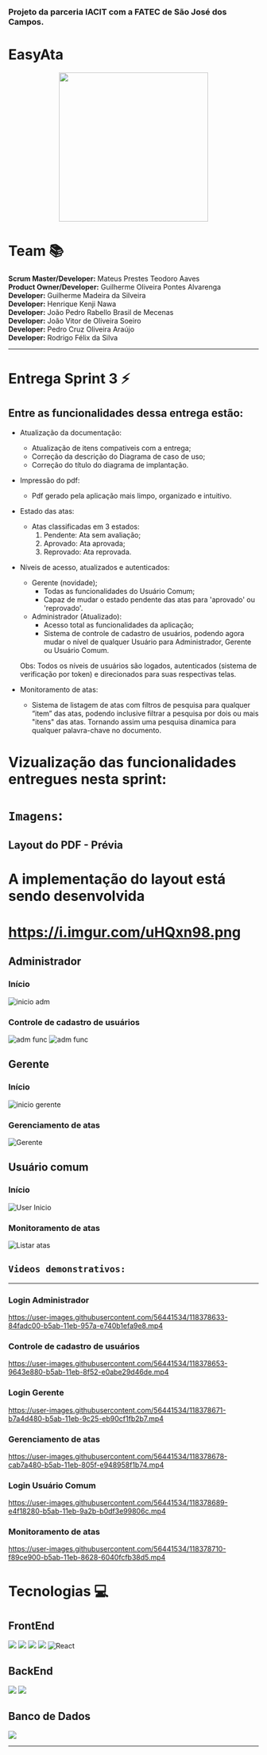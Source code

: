 ### Projeto da parceria IACIT com a FATEC de São José dos Campos. 

# EasyAta
<p align="center">
 <img src='https://i.imgur.com/Zn4ICGa.png' width="300" > </p>

# Team 📚  
**Scrum Master/Developer:** Mateus Prestes Teodoro Aaves   
**Product Owner/Developer:** Guilherme Oliveira Pontes Alvarenga  
**Developer:** Guilherme Madeira da Silveira  
**Developer:** Henrique Kenji Nawa  
**Developer:** João Pedro Rabello Brasil de Mecenas</br>
**Developer:** João Vitor de Oliveira Soeiro</br>
**Developer:** Pedro Cruz Oliveira Araújo</br>
**Developer:** Rodrigo Félix da Silva  

<hr>

# Entrega Sprint 3 ⚡
## Entre as funcionalidades dessa entrega estão:

* Atualização da documentação:
  - Atualização de itens compativeis com a entrega;
  - Correção da descrição do Diagrama de caso de uso;
  - Correção do título do diagrama de implantação.

* Impressão do pdf:
   - Pdf gerado pela aplicação mais limpo, organizado e intuitivo.

* Estado das atas:
  - Atas classificadas em 3 estados:
    1. Pendente: Ata sem avaliação;
    2. Aprovado: Ata aprovada;
    3. Reprovado: Ata reprovada.

* Níveis de acesso, atualizados e autenticados:
  - Gerente (novidade);
    - Todas as funcionalidades do Usuário Comum;
    - Capaz de mudar o estado pendente das atas para 'aprovado' ou 'reprovado'.
  - Administrador (Atualizado):
    - Acesso total as funcionalidades da aplicação;
    - Sistema de controle de cadastro de usuários, podendo agora mudar o nível de qualquer Usuário para Administrador, Gerente ou Usuário Comum.
  
  Obs: Todos os níveis de usuários são logados, autenticados (sistema de verificação por token) e direcionados para suas respectivas telas. 
* Monitoramento de atas:
  - Sistema de listagem de atas com filtros de pesquisa para qualquer “item” das atas, podendo inclusive filtrar a pesquisa por dois ou mais "itens" das atas. Tornando assim uma pesquisa dinamica para qualquer palavra-chave no documento.


# Vizualização das funcionalidades entregues nesta sprint: 

# `Imagens`:

## Layout do PDF - Prévia
# A implementação do layout está sendo desenvolvida
# https://i.imgur.com/uHQxn98.png

## Administrador
### Início
![inicio adm](https://user-images.githubusercontent.com/56441534/118377508-03538000-b5a4-11eb-97dc-ff635c3571e7.jpeg)

### Controle de cadastro de usuários
![adm func](https://user-images.githubusercontent.com/56441534/118377563-604f3600-b5a4-11eb-98a2-0926c8415146.jpeg)
![adm func](https://user-images.githubusercontent.com/56441534/118377533-34cc4b80-b5a4-11eb-9957-01a58c999633.jpeg) 

## Gerente
### Início
![inicio gerente](https://user-images.githubusercontent.com/56441534/118377589-85dc3f80-b5a4-11eb-99c6-3266409b17aa.jpeg)

### Gerenciamento de atas
![Gerente](https://user-images.githubusercontent.com/56441534/118377646-e8cdd680-b5a4-11eb-9622-c9c4a2cf7870.jpeg)

## Usuário comum
### Início
![User Inicio](https://user-images.githubusercontent.com/56441534/118377956-ca68da80-b5a6-11eb-8208-39c3670b9b8a.jpeg)

### Monitoramento de atas
![Listar atas](https://user-images.githubusercontent.com/56441534/118377883-67774380-b5a6-11eb-85d8-29157ef8326f.jpeg)


## `Videos demonstrativos:`
***
### Login Administrador
https://user-images.githubusercontent.com/56441534/118378633-84fadc00-b5ab-11eb-957a-e740b1efa9e8.mp4

### Controle de cadastro de usuários
https://user-images.githubusercontent.com/56441534/118378653-9643e880-b5ab-11eb-8f52-e0abe29d46de.mp4

### Login Gerente
https://user-images.githubusercontent.com/56441534/118378671-b7a4d480-b5ab-11eb-9c25-eb90cf1fb2b7.mp4

### Gerenciamento de atas
https://user-images.githubusercontent.com/56441534/118378678-cab7a480-b5ab-11eb-805f-e948958f1b74.mp4

### Login Usuário Comum
https://user-images.githubusercontent.com/56441534/118378689-e4f18280-b5ab-11eb-9a2b-b0df3e99806c.mp4

### Monitoramento de atas
https://user-images.githubusercontent.com/56441534/118378710-f89ce900-b5ab-11eb-8628-6040fcfb38d5.mp4

# Tecnologias 💻 

## FrontEnd

<img src="https://img.shields.io/badge/HTML5-E34F26?style=for-the-badge&logo=html5&logoColor=white"> <img src="https://img.shields.io/badge/CSS3-1572B6?style=for-the-badge&logo=css3&logoColor=white"> <img src="https://img.shields.io/badge/JavaScript-F7DF1E?style=for-the-badge&logo=javascript&logoColor=black"> <img src="https://img.shields.io/badge/SASS%20-hotpink.svg?&style=for-the-badge&logo=SASS&logoColor=white%22/%3E"> <img alt="React" src="https://img.shields.io/badge/react%20-%2320232a.svg?&style=for-the-badge&logo=react&logoColor=%2361DAFB"/>

## BackEnd

<img src="https://img.shields.io/badge/Spring-6DB33F?style=for-the-badge&logo=spring&logoColor=white"> <img src="https://img.shields.io/badge/Java-ED8B00?style=for-the-badge&logo=java&logoColor=white">

## Banco de Dados 

<img src="https://img.shields.io/badge/MySQL-00000F?style=for-the-badge&logo=mysql&logoColor=white">
<hr>
